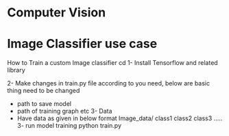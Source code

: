 # Computer Vision

# Image Classifier use case

How to Train a custom Image classifier
cd 
1- Install Tensorflow and related library

2- Make changes in train.py file according to you need, below are basic thing need to be changed
   -  path to save model
   -  path of training graph etc
3- Data
   - Have data as given in below format
     Image_data/
        class1
        class2
        class3
        .....
3- run model training
   python train.py